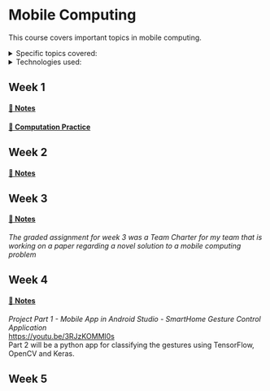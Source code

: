 # Mobile Computing

This course covers important topics in mobile computing. 

<details>
<summary>Specific topics covered:</summary>

* Mobile programming
* Internet of Things (IoT)
* Edge and cloud computing
* Mobile networking
* Mobile information access
* Adaptive applications enabled by machine learning and AI
* Energy-aware systems
* Location-aware computing
* Mobile security and privacy
</details>

<details>
  <summary>Technologies used:</summary>
  
* Android Application Development
* Java
* Python
* TensorFlow
</details>

## Week 1
#### [📓 Notes](week1-notes.md)
#### [🧮 Computation Practice](computation1.md)

## Week 2
#### [📓 Notes](week2-notes.md)

## Week 3
#### [📓 Notes](week3-notes.md)
*The graded assignment for week 3 was a Team Charter for my team that is working on a paper regarding a novel solution to a mobile computing problem*

## Week 4
#### [📓 Notes](week4-notes.md)
*Project Part 1 - Mobile App in Android Studio - SmartHome Gesture Control Application* \
https://youtu.be/3RJzKOMMl0s \
Part 2 will be a python app for classifying the gestures using TensorFlow, OpenCV and Keras.

## Week 5
